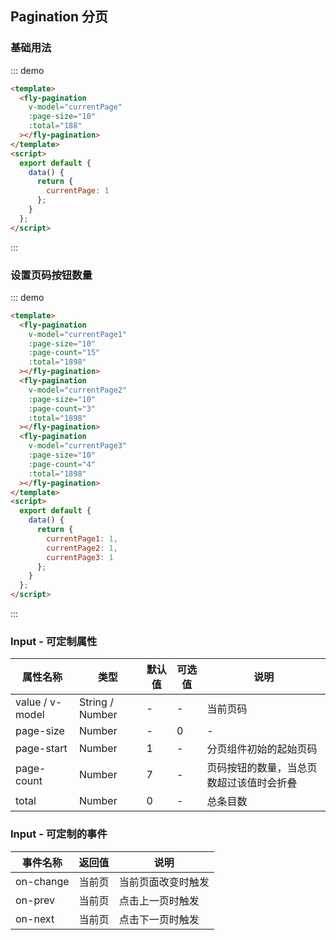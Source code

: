 <script>
module.exports = {
    data(){
        return {
          currentPage:1,
          currentPage1:1,
          currentPage2:1,
          currentPage3:1
        }
    }
}
</script>

## Pagination 分页

### 基础用法

::: demo

```html
<template>
  <fly-pagination
    v-model="currentPage"
    :page-size="10"
    :total="188"
  ></fly-pagination>
</template>
<script>
  export default {
    data() {
      return {
        currentPage: 1
      };
    }
  };
</script>
```

:::

### 设置页码按钮数量

::: demo

```html
<template>
  <fly-pagination
    v-model="currentPage1"
    :page-size="10"
    :page-count="15"
    :total="1898"
  ></fly-pagination>
  <fly-pagination
    v-model="currentPage2"
    :page-size="10"
    :page-count="3"
    :total="1898"
  ></fly-pagination>
  <fly-pagination
    v-model="currentPage3"
    :page-size="10"
    :page-count="4"
    :total="1898"
  ></fly-pagination>
</template>
<script>
  export default {
    data() {
      return {
        currentPage1: 1,
        currentPage2: 1,
        currentPage3: 1
      };
    }
  };
</script>
```

:::

### Input - 可定制属性

| 属性名称        | 类型            | 默认值 | 可选值 | 说明                                     |
| --------------- | --------------- | ------ | ------ | ---------------------------------------- |
| value / v-model | String / Number | -      | -      | 当前页码                                 |
| page-size       | Number          | -      | 0      | -                                        |
| page-start      | Number          | 1      | -      | 分页组件初始的起始页码                   |
| page-count      | Number          | 7      | -      | 页码按钮的数量，当总页数超过该值时会折叠 |
| total           | Number          | 0      | -      | 总条目数                                 |

### Input - 可定制的事件

| 事件名称  | 返回值 | 说明               |
| --------- | ------ | ------------------ |
| on-change | 当前页 | 当前页面改变时触发 |
| on-prev   | 当前页 | 点击上一页时触发   |
| on-next   | 当前页 | 点击下一页时触发   |
